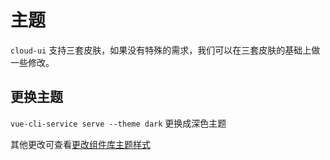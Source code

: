 # 主题

`cloud-ui` 支持三套皮肤，如果没有特殊的需求，我们可以在三套皮肤的基础上做一些修改。

## 更换主题

`vue-cli-service serve --theme dark` 更换成深色主题

其他更改可查看[更改组件库主题样式](/guide/essentials/style.html#%E6%9B%B4%E6%94%B9%E7%BB%84%E4%BB%B6%E5%BA%93%E4%B8%BB%E9%A2%98%E6%A0%B7%E5%BC%8F)
